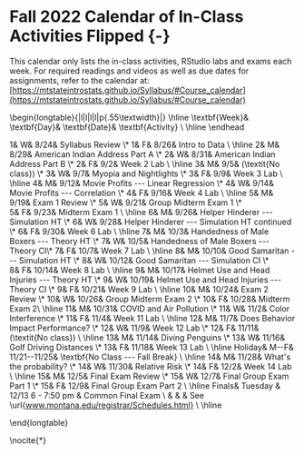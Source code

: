 # Fall 2022 Calendar of In-Class Activities Flipped {-}


This calendar only lists the in-class activities, RStudio labs and exams each week. For required readings and videos as well as due dates for assignments, refer to the calendar at:  
[https://mtstateintrostats.github.io/Syllabus/#Course_calendar](https://mtstateintrostats.github.io/Syllabus/#Course_calendar)

\begin{longtable}{|l|l|l|l|p{.55\textwidth}|}
\hline
\textbf{Week}& \textbf{Day}& \textbf{Date}& \textbf{Activity} \\ \hline
\endhead

1& W& 8/24& Syllabus Review \\*
1& F& 8/26& Intro to Data \\ \hline
2& M& 8/29& American Indian Address Part A \\*
2& W& 8/31& American Indian Address Part B \\* 
2& F& 9/2& Week 2 Lab \\ \hline
3& M& 9/5& (\textit{No class}) \\*
3& W& 9/7& Myopia and Nightlights \\*
3& F& 9/9& Week 3 Lab \\ \hline
4& M& 9/12& Movie Profits --- Linear Regression \\*
4& W& 9/14& Movie Profits --- Correlation \\*
4& F& 9/16& Week 4 Lab \\ \hline
5& M& 9/19& Exam 1 Review \\*
5& W& 9/21& Group Midterm Exam 1 \\*	
5& F& 9/23& Midterm Exam 1 \\ \hline
6& M& 9/26& Helper Hinderer --- Simulation HT \\*
6& W& 9/28& Helper Hinderer --- Simulation HT continued \\*	
6& F& 9/30& Week 6 Lab \\ \hline
7& M& 10/3& Handedness of Male Boxers --- Theory HT \\*
7& W& 10/5&  Handedness of Male Boxers --- Theory CI\\*
7& F& 10/7& Week 7 Lab \\ \hline
8& M& 10/10& Good Samaritan --- Simulation HT \\*
8& W& 10/12& Good Samaritan --- Simulation CI \\*	
8& F& 10/14& Week 8 Lab \\ \hline
9& M& 10/17& Helmet Use and Head Injuries --- Theory HT \\*
9& W& 10/19& Helmet Use and Head Injuries --- Theory CI \\*	
9& F& 10/21& Week 9 Lab \\ \hline
10& M& 10/24& Exam 2 Review \\*
10& W& 10/26& Group Midterm Exam 2 \\*
10& F& 10/28& Midterm Exam 2\\ \hline
11& M& 10/31& COVID and Air Pollution \\*
11& W& 11/2& Color Interference \\*	
11& F& 11/4& Week 11 Lab \\ \hline
12& M& 11/7& Does Behavior Impact Performance? \\*
12& W& 11/9& Week 12 Lab \\*
12& F& 11/11& (\textit{No class}) \\ \hline
13& M& 11/14& Diving Penguins  \\*
13& W& 11/16& Golf Driving Distances \\*
13& F& 11/18& Week 13 Lab \\ \hline
Holiday& M--F& 11/21--11/25& \textbf{No Class --- Fall Break} \\ \hline
14& M& 11/28& What's the probability? \\*
14& W& 11/30& Relative Risk \\*
14& F& 12/2& Week 14 Lab \\ \hline
15& M& 12/5& Final Exam Review \\*
15& W& 12/7& Final Group Exam Part 1 \\*
15& F& 12/9& Final Group Exam Part 2 \\ \hline
Finals& Tuesday & 12/13 6 - 7:50 pm & Common Final Exam \\
&  &  & See \url{www.montana.edu/registrar/Schedules.html} \\ \hline

\end{longtable}

\nocite{*}

